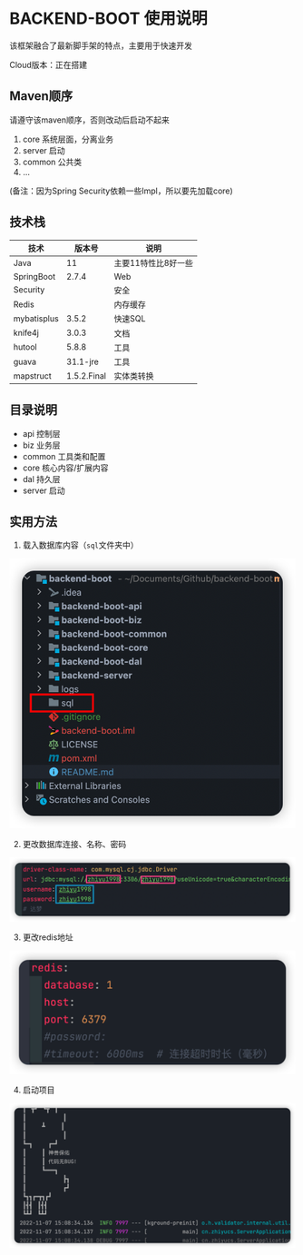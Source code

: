 # BACKEND-BOOT 使用说明

该框架融合了最新脚手架的特点，主要用于快速开发

Cloud版本：正在搭建

## Maven顺序

请遵守该maven顺序，否则改动后启动不起来

1. core    系统层面，分离业务
2. server  启动
3. common  公共类
4. ...

(备注：因为Spring Security依赖一些Impl，所以要先加载core)

## 技术栈

| 技术        | 版本号      | 说明                |
| ----------- | ----------- | ------------------- |
| Java        | 11          | 主要11特性比8好一些 |
| SpringBoot  | 2.7.4       | Web                 |
| Security    |             | 安全                |
| Redis       |             | 内存缓存            |
| mybatisplus | 3.5.2       | 快速SQL             |
| knife4j     | 3.0.3       | 文档                |
| hutool      | 5.8.8       | 工具                |
| guava       | 31.1-jre    | 工具                |
| mapstruct   | 1.5.2.Final | 实体类转换          |



## 目录说明

* api  控制层
* biz  业务层
* common 工具类和配置
* core 核心内容/扩展内容
* dal  持久层
* server 启动



## 实用方法

1. 载入数据库内容（`sql`文件夹中）

![image-20221107150559171](./images/image-20221107150559171.png)

2. 更改数据库连接、名称、密码

![image-20221107150746283](./images/image-20221107150746283.png)

3. 更改redis地址

![image-20221107150807109](./images/image-20221107150807109.png)

4. 启动项目

![image-20221107150854676](./images/image-20221107150854676.png)
